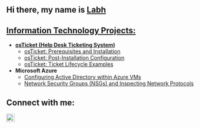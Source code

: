 ## Hi there, my name is <a href="https://www.linkedin.com/in/labh-patel-90a12627b?lipi=urn%3Ali%3Apage%3Ad_flagship3_profile_view_base_contact_details%3B9Eq5AqhkTpCJ4Sbt%2BPITGg%3D%3D">Labh

<h2> Information Technology Projects:</h2>

- <b>osTicket (Help Desk Ticketing System)</b>
  - [osTicket: Prerequisites and Installation](https://github.com/labhp14/osticket-prereqs)
  - [osTicket: Post-Installation Configuration](https://github.com/labhp14/post-install-config)
  - [osTicket: Ticket Lifecycle Examples](https://github.com/labhp14/ticket-lifecycle)
- <b>Microsoft Azure</b>
  - [Configuring Active Directory within Azure VMs](https://github.com/joshmadakorcc/configure-ad)
  - [Network Security Groups (NSGs) and Inspecting Network Protocols](https://github.com/labhp14/ticket-lifecycle/blob/main/README.md)

<h2>Connect with me:</h2>

[<img align="left" alt="Labh | LinkedIn" width="22px" src="https://cdn.jsdelivr.net/npm/simple-icons@v3/icons/linkedin.svg" />][linkedin]

[linkedin]: https://www.linkedin.com/in/labh-patel-90a12627b?lipi=urn%3Ali%3Apage%3Ad_flagship3_profile_view_base_contact_details%3B9Eq5AqhkTpCJ4Sbt%2BPITGg%3D%3D
